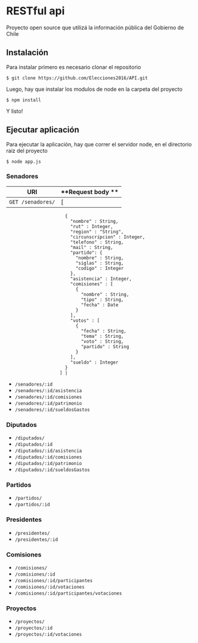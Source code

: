 # RESTful api #

Proyecto open source que utilizá la información pública del Gobierno de Chile

## Instalación ##

Para instalar primero es necesario clonar el repositorio

    $ git clone https://github.com/Elecciones2016/API.git

Luego, hay que instalar los modulos de node en la carpeta del proyecto

    $ npm install

Y listo!

## Ejecutar aplicación ##

Para ejecutar la aplicación, hay que correr el servidor node, en el directorio raiz del proyecto

    $ node app.js


### Senadores ###

| **URI** | **Request body ** |
| ------- | ----------------- |
| `GET /senadores/` |    [
                          {
                            "nombre" : String,
                            "rut" : Integer,
                            "region" : "String",
                            "circunscripcion" : Integer,
                            "telefono" : String,
                            "mail" : String,
                            "partido": {
                              "nombre" : String,
                              "siglas" : String,
                              "codigo" : Integer
                            },
                            "asistencia" : Integer,
                            "comisiones" : [
                              {
                                "nombre" : String,
                                "tipo" : String,
                                "fecha" : Date
                              }
                            ],
                            "votos" : [
                              {
                                "fecha" : String,
                                "tema" : String,
                                "voto" : String,
                                "partido" : String
                              }
                            ],
                            "sueldo" : Integer
                          }
                        ] |


- `/senadores/:id`
- `/senadores/:id/asistencia`
- `/senadores/:id/comisiones`
- `/senadores/:id/patrimonio`
- `/senadores/:id/sueldosGastos`

### Diputados ###

- `/diputados/`
- `/diputados/:id`
- `/diputados/:id/asistencia`
- `/diputados/:id/comisiones`
- `/diputados/:id/patrimonio`
- `/diputados/:id/sueldosGastos`

### Partidos ###

- `/partidos/`
- `/partidos/:id`

### Presidentes ###

- `/presidentes/`
- `/presidentes/:id`

### Comisiones ###

- `/comisiones/`
- `/comisiones/:id`
- `/comisiones/:id/participantes`
- `/comisiones/:id/votaciones`
- `/comisiones/:id/participantes/votaciones`

### Proyectos ###

- `/proyectos/`
- `/proyectos/:id`
- `/proyectos/:id/votaciones`
